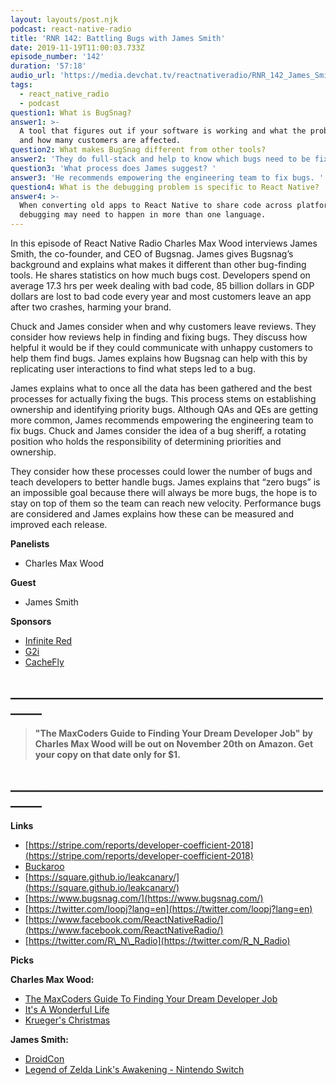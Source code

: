 ```yaml
---
layout: layouts/post.njk
podcast: react-native-radio
title: 'RNR 142: Battling Bugs with James Smith'
date: 2019-11-19T11:00:03.733Z
episode_number: '142'
duration: '57:18'
audio_url: 'https://media.devchat.tv/reactnativeradio/RNR_142_James_Smith.mp3'
tags:
  - react_native_radio
  - podcast
question1: What is BugSnag?
answer1: >-
  A tool that figures out if your software is working and what the problem is
  and how many customers are affected.
question2: What makes BugSnag different from other tools?
answer2: 'They do full-stack and help to know which bugs need to be fixed. '
question3: 'What process does James suggest? '
answer3: 'He recommends empowering the engineering team to fix bugs. '
question4: What is the debugging problem is specific to React Native?
answer4: >-
  When converting old apps to React Native to share code across platforms,
  debugging may need to happen in more than one language.
---
```

In this episode of React Native Radio Charles Max Wood interviews James Smith, the co-founder, and CEO of Bugsnag. James gives Bugsnag’s background and explains what makes it different than other bug-finding tools. He shares statistics on how much bugs cost. Developers spend on average 17.3 hrs per week dealing with bad code, 85 billion dollars in GDP dollars are lost to bad code every year and most customers leave an app after two crashes, harming your brand.

Chuck and James consider when and why customers leave reviews. They consider how reviews help in finding and fixing bugs. They discuss how helpful it would be if they could communicate with unhappy customers to help them find bugs. James explains how Bugsnag can help with this by replicating user interactions to find what steps led to a bug. 

James explains what to once all the data has been gathered and the best processes for actually fixing the bugs. This process stems on establishing ownership and identifying priority bugs. Although QAs and QEs are getting more common, James recommends empowering the engineering team to fix bugs. Chuck and James consider the idea of a bug sheriff, a rotating position who holds the responsibility of determining priorities and ownership. 

They consider how these processes could lower the number of bugs and teach developers to better handle bugs. James explains that “zero bugs” is an impossible goal because there will always be more bugs, the hope is to stay on top of them so the team can reach new velocity. Performance bugs are considered and James explains how these can be measured and improved each release. 


**Panelists**

- Charles Max Wood

**Guest**

- James Smith

**Sponsors**

- [Infinite Red](http://radio.infinite.red/)
- [G2i](https://www.g2i.co/?utm_source=React_Native_Radio&amp;utm_medium=Podcast)
- [CacheFly](https://www.cachefly.com/)

## **\_\_\_\_\_\_\_\_\_\_\_\_\_\_\_\_\_\_\_\_\_\_\_\_\_\_\_\_\_\_\_\_\_\_\_\_\_\_\_\_\_\_\_\_\_\_\_\_\_\_\_\_\_\__**

> **"The MaxCoders Guide to Finding Your Dream Developer Job" by Charles Max Wood will be out on November 20th on Amazon.  Get your copy on that date only for $1.**

## **\_\_\_\_\_\_\_\_\_\_\_\_\_\_\_\_\_\_\_\_\_\_\_\_\_\_\_\_\_\_\_\_\_\_\_\_\_\_\_\_\_\_\_\_\_\_\_\_\_\_\_\_\_\__**

**Links**

- [https://stripe.com/reports/developer-coefficient-2018](https://stripe.com/reports/developer-coefficient-2018)
- [Buckaroo](https://www.amazon.com/Hasbro-Gaming-48380-Buckaroo/dp/B0006216GO)
- [https://square.github.io/leakcanary/](https://square.github.io/leakcanary/)
- [https://www.bugsnag.com/](https://www.bugsnag.com/)
- [https://twitter.com/loopj?lang=en](https://twitter.com/loopj?lang=en)
- [https://www.facebook.com/ReactNativeRadio/](https://www.facebook.com/ReactNativeRadio/)
- [https://twitter.com/R\_N\_Radio](https://twitter.com/R_N_Radio)

**Picks**

**Charles Max Wood:**

- [The MaxCoders Guide To Finding Your Dream Developer Job](https://www.amazon.com/MaxCoders-Guide-Finding-Dream-Developer-ebook/dp/B081MBL5C9/ref=sr_1_2?keywords=charles+max+wood&amp;qid=1574160229&amp;sr=8-2)
- [It's A Wonderful Life](https://www.amazon.com/Its-Wonderful-Life-James-Stewart/dp/B07JMZ4HVH/ref=sr_1_2?crid=3SR0KBCR6KAZQ&amp;keywords=its+a+wonderful+life&amp;qid=1574160291&amp;sprefix=its+a+wonder%2Caps%2C235&amp;sr=8-2)
- [Krueger's Christmas](https://www.amazon.com/Mr-Kruegers-Christmas-25th-Anniversary/dp/B000CBB4WU/ref=sr_1_1?keywords=Mr.+Kruegers+Christmas&amp;qid=1574160375&amp;sr=8-1)

**James Smith:**

- [DroidCon](https://www.sf.droidcon.com/)
- [Legend of Zelda Link's Awakening - Nintendo Switch](https://www.amazon.com/Legend-Zelda-Links-Awakening-Nintendo-Switch/dp/B07SG15148/ref=sr_1_1?crid=EX33HHUOE4HX&amp;keywords=links+awakening+switch&amp;qid=1574162236&amp;sprefix=links+a%2Caps%2C-1&amp;sr=8-1)
